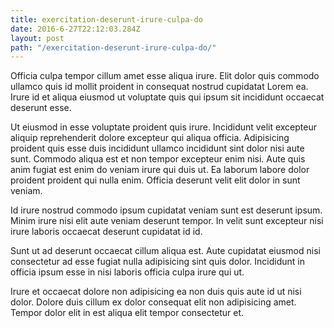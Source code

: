 ```yaml
---
title: exercitation-deserunt-irure-culpa-do
date: 2016-6-27T22:12:03.284Z
layout: post
path: "/exercitation-deserunt-irure-culpa-do/"
---
```


Officia culpa tempor cillum amet esse aliqua irure. Elit dolor quis commodo ullamco quis id mollit proident in consequat nostrud cupidatat Lorem ea. Irure id et aliqua eiusmod ut voluptate quis qui ipsum sit incididunt occaecat deserunt esse.

Ut eiusmod in esse voluptate proident quis irure. Incididunt velit excepteur aliquip reprehenderit dolore excepteur qui aliqua officia. Adipisicing proident quis esse duis incididunt ullamco incididunt sint dolor nisi aute sunt. Commodo aliqua est et non tempor excepteur enim nisi. Aute quis anim fugiat est enim do veniam irure qui duis ut. Ea laborum labore dolor proident proident qui nulla enim. Officia deserunt velit elit dolor in sunt veniam.

Id irure nostrud commodo ipsum cupidatat veniam sunt est deserunt ipsum. Minim irure nisi elit aute veniam deserunt tempor. In velit sunt excepteur nisi irure laboris occaecat deserunt cupidatat id id.

Sunt ut ad deserunt occaecat cillum aliqua est. Aute cupidatat eiusmod nisi consectetur ad esse fugiat nulla adipisicing sint quis dolor. Incididunt in officia ipsum esse in nisi laboris officia culpa irure qui ut.

Irure et occaecat dolore non adipisicing ea non duis quis aute id ut nisi dolor. Dolore duis cillum ex dolor consequat elit non adipisicing amet. Tempor dolor elit in est aliqua elit tempor consectetur et.